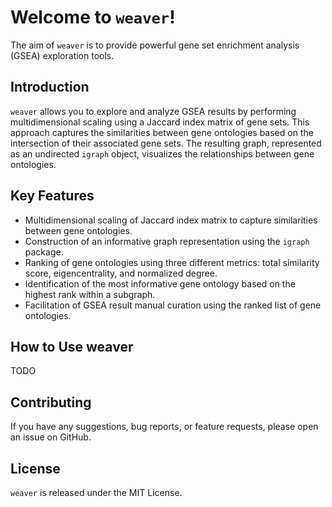 # Welcome to `weaver`!

The aim of `weaver` is to provide powerful gene set enrichment analysis (GSEA) exploration tools.

## Introduction

`weaver` allows you to explore and analyze GSEA results by performing multidimensional scaling using a Jaccard index matrix of gene sets. This approach captures the similarities between gene ontologies based on the intersection of their associated gene sets. The resulting graph, represented as an undirected `igraph` object, visualizes the relationships between gene ontologies.

## Key Features

- Multidimensional scaling of Jaccard index matrix to capture similarities between gene ontologies.
- Construction of an informative graph representation using the `igraph` package.
- Ranking of gene ontologies using three different metrics: total similarity score, eigencentrality, and normalized degree.
- Identification of the most informative gene ontology based on the highest rank within a subgraph.
- Facilitation of GSEA result manual curation using the ranked list of gene ontologies.

## How to Use weaver

TODO

## Contributing

If you have any suggestions, bug reports, or feature requests, please open an issue on GitHub.

## License

`weaver` is released under the MIT License.
